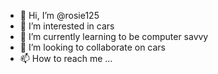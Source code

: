 - 👋 Hi, I’m @rosie125
- 👀 I’m interested in cars
- 🌱 I’m currently learning to be computer savvy
- 💞️ I’m looking to collaborate on cars
- 📫 How to reach me ...

<!---
rosie125/rosie125 is a ✨ special ✨ repository because its `README.md` (this file) appears on your GitHub profile.
You can click the Preview link to take a look at your changes.
--->
